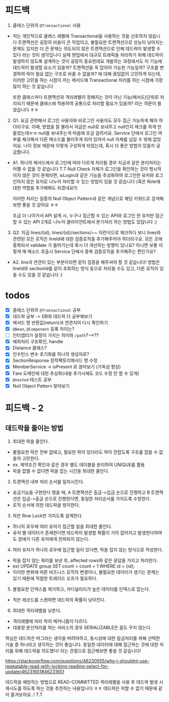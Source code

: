 # 피드백

1. 클래스 단위의 `@Transactional` 사용
- 저는 개인적으로 클래스 레벨에 Transactional을 사용하는 것을 선호하지 않습니다
  트랜잭션은 굉장히 비용이 큰 작업이고, 불필요한 트랜잭션으로 성능이 낮아지는 문제도 있지만 더 큰 문제는 의도되지 않은 트랜잭션으로 인해 데드락이 발생할 수 있다 라는 것이 생각입니다
  실제 현업에서 대규모 트래픽을 처리하기 위해 데드락이 발생하지 않도록 설계하는 것이 굉장히 중요한데요
  개발하는 과정에서도 이 기능에 데드락이 발생할 요소가 있을까? 트랜잭션을 꼭 잡아야 가능한 기능일까? 구조를 변경하여 락이 필요 없는 구조로 바꿀 수 없을까? 에 대해 끊임없이 고민하게 되는데, 이러한 고민을 하는 시점이 저는 메서드에 Transactional 처리를 하는 시점에 가장 많이 하는 것 같습니다
  
  또한 클래스마다 트랜잭션과 격리레벨이 정해지는 것이 아닌 기능(메서드)단위로 처리되기 때문에 클래스에 적용하여 공통으로 처리할 필요가 있을까? 라는 의문이 들었습니다 ㅎㅎ

2. Q1. 요금 관련해서 로그인 사용자와 비로그인 사용자도 모두 접근 가능하게 해야 하더라구요. 이때, 방법을 잘 몰라서 지금은 null로 보내주고 null인지 체크를 하게 만들었는데ㅠㅠ null을 보내주는게 마음에 조금 걸려서요. Service 단에서 로그인 여부를 체크해서 다른 메소드를 불러주게 되어 있어서 null 자체를 넘길 수 밖에 없었어요. 나이 정보 때문에 이렇게 구성하게 되었는데, 혹시 더 좋은 방법이 있을지 궁금합니다.

- A1. 하나의 메서드에서 로그인에 따라 다르게 처리될 경우 지금과 같은 분리처리는 어쩔 수 없을 것 같습니다 T.T
Null Check 자체가 로그인을 확인하는 것이 명시적이지 않은 것이 문제라면, isLogin과 같은 기능을 추상화하여 로그인한 유저와 로그인하지 않은 유저로 나누어 처리할 수 있는 방법이 있을 것 같습니다
(혹은 Role에 대한 역할을 추가해봐도 되겠네요!!)

  이러한 처리는 일종의 Null Object Pattern과 같은 개념으로 해당 키워드로 검색해보면 좋을 것 같아요 ㅎㅎ

  조금 더 나아가서 API 설계 시, 누구나 접근할 수 있는 API와 로그인 한 유저만 접근할 수 있는 API 2개로 나누어 클라이언트에서 분기처리 하는 방법도 있답니다 :)

3. Q2. 지금 lines/{id}, lines/{id}/sections/~~ 이런식으로 체크하다 보니 lines와 관련된 모든 로직은 lineId에 대한 검증로직을 추가해주어야 하더라구요. 모든 곳에 중복되서 validate 가 들어가는데 혹시 더 개선하는 방향이 있나요? 아니면 보통 이렇게 매 메소드 호출시 Service 단에서 중복 검증로직을 추가해주는 편인가요?

- A2. line과 연관이 있는 부분이라면 같이 검증을 해주셔야 할 것 같습니다!
방법은 lineId와 sectionId를 같이 조회하는 방식 등으로 처리될 수도 있고, 다른 로직이 있을 수도 있을 것 같습니다 :)

# todos
- [x] 클래스 단위의 `@Transactional` 공부
- [x] 데드락 공부 -> DB와 데드락 더 공부해보기
- [x] 메서드 명 반환값(return)과 연관지어 다시 확인하기
- [x] `@Bean`, `@Component` 등록 차이는?
- [ ] 인터셉터가 설정이 가지는 의미와 `/path`?-->??
- [x] 예외처리 구조확인, handle
- [x] Distance 클래스?
- [x] 인수턴스 변수 초기화를 하나의 생성자로?
- [x] SectionResponse 정적팩토리메서드 명 수정
- [x] MemberService -> isPresent 로 끊어보기 (가독성 향상)
- [x] Fare 도메인에 대한 추상화(내용 추가시에도 코드 수정 안 할 수 있게)
- [x] `@nested` 테스트 공부
- [x] Null Object Pattern 찾아보기

# 피드백 - 2

## 데드락을 줄이는 방법
1. 최대한 락을 줄인다.
- 불필요한 락은 전부 없애고, 필요한 락이 있더라도 락이 안잡도록 구조를 잡을 수 없을까 고민한다.
- ex. 제약조건 확인과 같은 경우 별도 테이블을 분리하여 UNIQUE를 활용
-  락을 없앨 수 없다면 락을 잡는 시간을 최대한 줄인다.
2. 트랜잭션 내부 처리 순서를 일치시킨다.
- 송금기능을 구현한다 했을 때, A 트랜잭션은 출금->입금 순으로 진행하고 B 트랜잭션은 입금->출금 순으로 진행한다면, 동일한 처리순서를 가지도록 수정한다.
- 로직 순서에 의한 데드락을 방지한다.
3. 락은 Row Lock만 가지도록 설계한다.
- 하나의 로우에 여러 유저가 접근할 일을 최대한 줄인다.
- 유저 별 데이터가 존재한다면 데드락이 발생할 확률이 거의 없어지고 발생한다하여도 장애가 다른 유저에게 전파되지 않는다.
4. 여러 유저가 하나의 로우에 접근할 일이 있다면, 락을 잡지 않는 방식으로 작성한다.
- 락을 잡지 않는 쿼리를 보낸 후, affected rows와 같은 응답을 가지고 처리한다.
- ex) UPDATE group SET count = count + 1 WHERE id = {id};
- 이러한 변화에 따른 비즈니스 로직의 변경이나, 불필요한 데이터가 생기는 문제는 있기 때문에 적절한 트레이드 오프가 필요하다.
5. 불필요한 인덱스를 제거하고, 카디널리티가 높은 데이터를 인덱스로 잡는다.
- 적은 레코드를 스캔하면 데드락의 확률이 낮아진다.
6. 최대한 격리레벨을 낮춘다.
- 격리레벨에 따라 락의 메커니즘이 다르다.
- 대용량 분산처리를 하는 서비스의 경우 SERIALIZABLE은 꿈도 꾸지 않는다.

핵심은 데드락은 버그라는 생각을 버려야하고, 동시성에 대한 잠금처리를 위해 선택한 기술 중 하나라고 생각하는 것이 좋습니다.
동일한 데이터에 대해 접근하는 것에 대한 처리를 위해 데드락을 의도했다! 라는 관점으로 접근해보면 좋을 것 같습니다!

https://stackoverflow.com/questions/46230555/why-i-shouldnt-use-repeatable-read-with-locking-reading-select-for-update/46231651#46231651

데드락을 예방하는 방법으로 READ-COMMITTED 격리레벨을 사용 후 데드락 발생 시 재시도를 하도록 하는 것을 추천하는 내용입니다 ㅎㅎ
데드락은 피할 수 없기 때문에 같이 즐겨보아요..! T.T